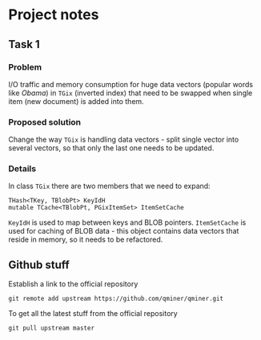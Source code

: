 # Project notes

## Task 1

### Problem

I/O traffic and memory consumption for huge data vectors (popular words like *Obama*) in `TGix` (inverted index) 
that need to be swapped when single item (new document) is added into them.

### Proposed solution

Change the way `TGix` is handling data vectors - split single vector into several vectors,
so that only the last one needs to be updated.

### Details

In class `TGix` there are two members that we need to expand:

	THash<TKey, TBlobPt> KeyIdH
	mutable TCache<TBlobPt, PGixItemSet> ItemSetCache

`KeyIdH` is used to map between keys and BLOB pointers. `ItemSetCache` is used for caching of
BLOB data - this object contains data vectors that reside in memory, so it needs to be refactored.


	
## Github stuff

Establish a link to the official repository

	git remote add upstream https://github.com/qminer/qminer.git

To get all the latest stuff from the official repository

	git pull upstream master